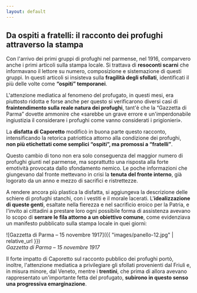 ```yaml
---
layout: default
---
```


## Da ospiti a fratelli: il racconto dei profughi attraverso la stampa

Con l'arrivo dei primi gruppi di profughi nel parmense, nel 1916, comparvero anche i primi articoli sulla stampa locale. Si trattava di **resoconti scarni** che informavano il lettore su numero, composizione e sistemazione di questi gruppi. In questi articoli si insisteva sulla **fragilità degli sfollati**, identificati il più delle volte come **“ospiti” temporanei**.

L'attenzione mediatica al fenomeno del profugato, in questi mesi, era piuttosto ridotta e forse anche per questo si verificarono diversi casi di **fraintendimento sulla reale natura dei profughi**, tant'è che la “Gazzetta di Parma” dovette ammonire che «sarebbe un grave errore e un'imperdonabile ingiustizia il considerare i profughi come vanno considerati i prigionieri».

La **disfatta di Caporetto** modificò in buona parte questo racconto, intensificando la retorica patriottica attorno alla condizione dei profughi, **non più etichettati come semplici “ospiti”, ma promossi a “fratelli”**. 

Questo cambio di tono non era solo conseguenza del maggior numero di profughi giunti nel parmense, ma soprattutto una risposta alla forte emotività provocata dallo sfondamento nemico. Le poche informazioni che giungevano dal fronte mettevano in crisi la **tenuta del fronte interno**, già logorato da un anno e mezzo di sacrifici e ristrettezze. 

A rendere ancora più plastica la disfatta, si aggiungeva la descrizione delle schiere di profughi stanchi, con i vestiti e il morale lacerati. L'**idealizzazione di queste genti**, esaltate nella fierezza e nel sacrificio eroico per la Patria, e l'invito ai cittadini a prestare loro ogni possibile forma di assistenza avevano lo scopo di **serrare le fila attorno a un obiettivo comune**, come evidenziava un manifesto pubblicato sulla stampa locale in quei giorni:

![Gazzetta di Parma – 15 novembre 1917]({{ "images/panello-12.jpg" | relative_url }})  
*Gazzetta di Parma – 15 novembre 1917*

Il forte impatto di Caporetto sul racconto pubblico dei profughi portò, inoltre, l'attenzione mediatica a privilegiare gli sfollati provenienti dal Friuli e, in misura minore, dal Veneto, mentre i **trentini**, che prima di allora avevano rappresentato un'importante fetta del profugato, **subirono in questo senso una progressiva emarginazione**.
